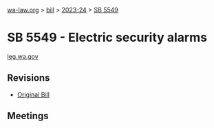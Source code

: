 [wa-law.org](/) > [bill](/bill/) > [2023-24](/bill/2023-24/) > [SB 5549](/bill/2023-24/sb/5549/)

# SB 5549 - Electric security alarms
[leg.wa.gov](https://app.leg.wa.gov/billsummary?BillNumber=5549&Year=2023&Initiative=false)

## Revisions
* [Original Bill](1/)

## Meetings